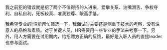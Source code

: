 我之前犯的错误就是招了两个不值得招的人进来，爱攀关系、油嘴滑舌、争权夺利、自私自利，死板较真、唯我独尊、眼高手低。    

我希望专业的HR能帮忙筛选一下，我面试时主要还是侧重于技术的考察，没有注意人的品格和素质。对于关键人员，HR需要用一些专业的手法来考察一下。另外，用人方需要在试用期内，给招聘方正确的反馈，最好是入职人员的直接leader也参与面试。    
